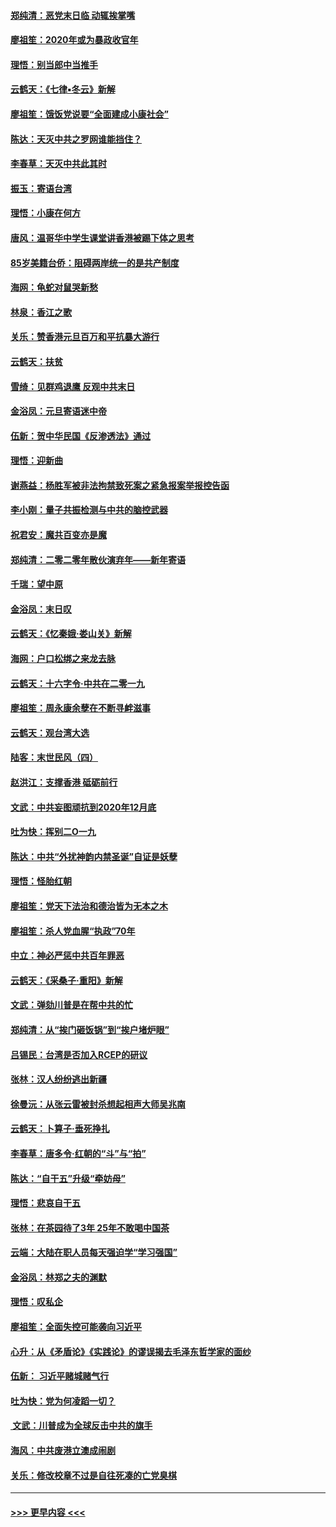 #### [郑纯清：恶党末日临 动辄挨掌嘴](../pages/nsc993/n11769356.md?t=01051955) 
#### [廖祖笙：2020年或为暴政收官年](../pages/nsc993/n11768216.md?t=01051955) 
#### [理悟：别当郎中当推手](../pages/nsc993/n11768243.md?t=01051955) 
#### [云鹤天：《七律▪冬云》新解](../pages/nsc993/n11768204.md?t=01051955) 
#### [廖祖笙：饿饭党说要“全面建成小康社会”](../pages/nsc993/n11767482.md?t=01051955) 
#### [陈达：天灭中共之罗网谁能挡住？](../pages/nsc993/n11767465.md?t=01051955) 
#### [李春草：天灭中共此其时](../pages/nsc993/n11767452.md?t=01051955) 
#### [振玉：寄语台湾](../pages/nsc993/n11767432.md?t=01051955) 
#### [理悟：小康在何方](../pages/nsc993/n11767394.md?t=01051955) 
#### [唐风：温哥华中学生课堂讲香港被踢下体之思考](../pages/nsc993/n11766848.md?t=01051955) 
#### [85岁美籍台侨：阻碍两岸统一的是共产制度](../pages/nsc993/n11765043.md?t=01051955) 
#### [海网：龟蛇对鼠哭新愁](../pages/nsc993/n11764895.md?t=01051955) 
#### [林泉：香江之歌](../pages/nsc993/n11764415.md?t=01051955) 
#### [关乐：赞香港元旦百万和平抗暴大游行](../pages/nsc993/n11764382.md?t=01051955) 
#### [云鹤天：扶贫](../pages/nsc993/n11764245.md?t=01051955) 
#### [雪绮：见群鸡退鹰  反观中共末日](../pages/nsc993/n11762112.md?t=01051955) 
#### [金浴凤：元旦寄语迷中帝](../pages/nsc993/n11761788.md?t=01051955) 
#### [伍新：贺中华民国《反渗透法》通过](../pages/nsc993/n11761994.md?t=01051955) 
#### [理悟：迎新曲](../pages/nsc993/n11761152.md?t=01051955) 
#### [谢燕益：杨胜军被非法拘禁致死案之紧急报案举报控告函](../pages/nsc993/n11756134.md?t=01051955) 
#### [李小刚：量子共振检测与中共的脑控武器](../pages/nsc993/n11754518.md?t=01051955) 
#### [祝君安：魔共百变亦是魔](../pages/nsc993/n11754469.md?t=01051955) 
#### [郑纯清：二零二零年散伙演弃年——新年寄语](../pages/nsc993/n11754195.md?t=01051955) 
#### [千瑞：望中原](../pages/nsc993/n11754159.md?t=01051955) 
#### [金浴凤：末日叹](../pages/nsc993/n11752359.md?t=01051955) 
#### [云鹤天：《忆秦娥‧娄山关》新解](../pages/nsc993/n11752348.md?t=01051955) 
#### [海网：户口松绑之来龙去脉](../pages/nsc993/n11752328.md?t=01051955) 
#### [云鹤天：十六字令‧中共在二零一九](../pages/nsc993/n11752305.md?t=01051955) 
#### [廖祖笙：周永康余孽在不断寻衅滋事](../pages/nsc993/n11751013.md?t=01051955) 
#### [云鹤天：观台湾大选](../pages/nsc993/n11751007.md?t=01051955) 
#### [陆客：末世民风（四）](../pages/nsc993/n11749203.md?t=01051955) 
#### [赵洪江：支撑香港 砥砺前行](../pages/nsc993/n11748482.md?t=01051955) 
#### [文武：中共妄图顽抗到2020年12月底](../pages/nsc993/n11748446.md?t=01051955) 
#### [吐为快：挥别二O一九](../pages/nsc993/n11748411.md?t=01051955) 
#### [陈达：中共“外扰神韵内禁圣诞”自证是妖孽](../pages/nsc993/n11748226.md?t=01051955) 
#### [理悟：怪胎红朝](../pages/nsc993/n11748206.md?t=01051955) 
#### [廖祖笙：党天下法治和德治皆为无本之木](../pages/nsc993/n11748135.md?t=01051955) 
#### [廖祖笙：杀人党血腥“执政”70年](../pages/nsc993/n11745144.md?t=01051955) 
#### [中立：神必严惩中共百年罪恶](../pages/nsc993/n11744970.md?t=01051955) 
#### [云鹤天：《采桑子‧重阳》新解](../pages/nsc993/n11744948.md?t=01051955) 
#### [文武：弹劾川普是在帮中共的忙](../pages/nsc993/n11744758.md?t=01051955) 
#### [郑纯清：从“挨门砸饭锅”到“挨户堵炉眼”](../pages/nsc993/n11744745.md?t=01051955) 
#### [吕锡民：台湾是否加入RCEP的研议](../pages/nsc993/n11744701.md?t=01051955) 
#### [张林：汉人纷纷逃出新疆](../pages/nsc993/n11743530.md?t=01051955) 
#### [徐曼沅：从张云雷被封杀想起相声大师吴兆南](../pages/nsc993/n11741816.md?t=01051955) 
#### [云鹤天：卜算子‧垂死挣扎](../pages/nsc993/n11739956.md?t=01051955) 
#### [李春草：唐多令‧红朝的“斗”与“拍”](../pages/nsc993/n11739830.md?t=01051955) 
#### [陈达：“自干五”升级“牵妨母”](../pages/nsc993/n11739724.md?t=01051955) 
#### [理悟：悲哀自干五](../pages/nsc993/n11739547.md?t=01051955) 
#### [张林：在茶园待了3年 25年不敢喝中国茶](../pages/nsc993/n11739240.md?t=01051955) 
#### [云端：大陆在职人员每天强迫学“学习强国”](../pages/nsc993/n11738735.md?t=01051955) 
#### [金浴凤：林郑之夫的渊默](../pages/nsc993/n11737735.md?t=01051955) 
#### [理悟：叹私企](../pages/nsc993/n11737715.md?t=01051955) 
#### [廖祖笙：全面失控可能袭向习近平](../pages/nsc993/n11737704.md?t=01051955) 
#### [心升：从《矛盾论》《实践论》的谬误揭去毛泽东哲学家的面纱](../pages/nsc993/n11736962.md?t=01051955) 
#### [伍新： 习近平赌城赌气行](../pages/nsc993/n11736929.md?t=01051955) 
#### [吐为快：党为何凌蹈一切？](../pages/nsc993/n11736915.md?t=01051955) 
#### [ 文武：川普成为全球反击中共的旗手](../pages/nsc993/n11736882.md?t=01051955) 
#### [海风：中共废港立澳成闹剧](../pages/nsc993/n11735857.md?t=01051955) 
#### [关乐：修改校章不过是自往死凑的亡党臭棋](../pages/nsc993/n11735097.md?t=01051955) 

----
#### [ >>> 更早内容 <<< ](../indexes/nsc993-earlier.md)
